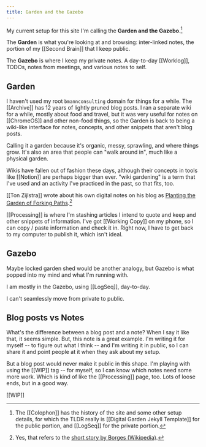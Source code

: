 ```yaml
---
title: Garden and the Gazebo
---
```


My current setup for this site I'm calling the **Garden and the Gazebo**.[^colophon]

[^colophon]: The [[Colophon]] has the history of the site and some other setup details, for which the TLDR really is [[Digital Garden Jekyll Template]] for the public portion, and [[LogSeq]] for the private portion.

The **Garden** is what you're looking at and browsing: inter-linked notes, the portion of my [[Second Brain]] that I keep public.

The **Gazebo** is where I keep my private notes. A day-to-day [[Worklog]], TODOs, notes from meetings, and various notes to self.

## Garden

I haven't used my root `bmannconsulting` domain for things for a while. The [[Archive]] has 12 years of lightly pruned blog posts. I ran a separate wiki for a while, mostly about food and travel, but it was very useful for notes on [[ChromeOS]] and other non-food things, so the Garden is back to being a wiki-like interface for notes, concepts, and other snippets that aren't blog posts.

Calling it a garden because it's organic, messy, sprawling, and where things grow. It's also an area that people can "walk around in", much like a physical garden.

Wikis have fallen out of fashion these days, although their concepts in tools like [[Notion]] are perhaps bigger than ever. "wiki gardening" is a term that I've used and an activity I've practiced in the past, so that fits, too.

[[Ton Zijlstra]] wrote about his own digital notes on his blog as [Planting the Garden of Forking Paths](https://www.zylstra.org/blog/2020/07/planting-the-garden-of-forking-paths/).[^borges]

[^borges]: Yes, that refers to the [short story by Borges (Wikipedia)](https://en.wikipedia.org/wiki/The_Garden_of_Forking_Paths).

[[Processing]] is where I'm stashing articles I intend to quote and keep and other snippets of information. I've got [[Working Copy]] on my phone, so I can copy / paste information and check it in. Right now, I have to get back to my computer to publish it, which isn't ideal.
## Gazebo

Maybe locked garden shed would be another analogy, but Gazebo is what popped into my mind and what I'm running with.

I am mostly in the Gazebo, using [[LogSeq]], day-to-day. 

I can't seamlessly move from private to public.
## Blog posts vs Notes

What's the difference between a blog post and a note? When I say it like that, it seems simple. But, this note is a great example. I'm writing it for myself -- to figure out what I think -- and I'm writing it in public, so I can share it and point people at it when they ask about my setup.

But a blog post would never make it public in this shape. I'm playing with using the [[WIP]] tag -- for myself, so I can know which notes need some more work. Which is kind of like the [[Processing]] page, too. Lots of loose ends, but in a good way.

[[WIP]]